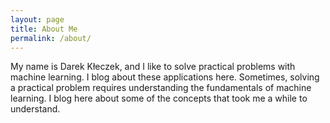 ```yaml
---
layout: page
title: About Me
permalink: /about/
---
```


My name is Darek Kłeczek, and I like to solve practical problems with machine learning. I blog about these applications here. Sometimes, solving a practical problem requires understanding the fundamentals of machine learning. I blog here about some of the concepts that took me a while to understand.



[^1]:a blogging platform that natively supports Jupyter notebooks in addition to other formats.
